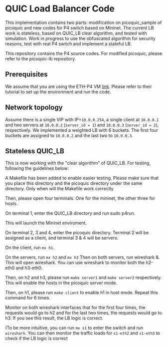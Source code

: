 # QUIC Load Balancer Code
This implementation contains two parts: modification on picoquic_sample of picoquic and new codes for P4 switch based on Mininet. The current LB work is stateless, based on QUIC_LB clear algorithm, and tested with simulation. Work in progress to use the obfuscated algorithm for security reasons, test with real P4 switch and implement a stateful LB.

This repository contains the P4 source codes. For modified picoquic, please refer to the picoquic-lb repository.

## Prerequisites

We assume that you are using the ETH-P4 VM [link](https://github.com/nsg-ethz/p4-learning). Please refer to their tutorial to set up the environment and run the code. 

## Network topology

Assume there is a single VIP with IP=`10.0.0.254`, a single client at `10.0.0.1` and two servers at `10.0.0.2` (`server_id = 1`) and `10.0.0.3` (`server_id = 2`), respectively. We implemented a weighted LB with 6 buckets. The first four buckets are assigned to `10.0.0.2` and the last two to `10.0.0.3`.


## Stateless QUIC_LB

This is now working with the "clear algorithm" of QUIC_LB. For testing, following the guidelines below:

A Makefile has been added to enable easier testing. Please make sure that you place this directory and the picoquic directory under the same directory. Only when will the Makefile work correctly

Then, please open four terminals. One for the mininet, the other three for hosts.

On terminal 1, enter the QUIC_LB directory and run sudo p4run.

This will launch the Mininet enviroment.

On terminal 2, 3 and 4, enter the picoquic directory. Terminal 2 will be assigned as a client, and terminal 3 & 4 will be servers.

On the client, run 
`mx h1`.

On the servers, run 
`mx h2` and `mx h3`
Then on both servers, run wireshark &. This will open wireshark. You can use wireshark to monitor both the h2-eth0 and h3-eth0.

Then, on h2 and h3, please run 
`make server1` and `make server2`
respectively. This will enable the hosts in the picoquic server mode.

Then, on h1, please run 
`make client`
to enable h1 in host mode. Repeat this command for 6 times.

Monitor on both wireshark interfaces that for the first four times, the requests would go to h2 and for the last two times, the requests would go to h3. If you see this result, the LB logic is correct.

(To be more intuitive, you can run `mx s1` to enter the switch and run `wireshark`. You can then monitor the traffic loads for `s1-eth2` and `s1-eth3` to check if the LB logic is correct

